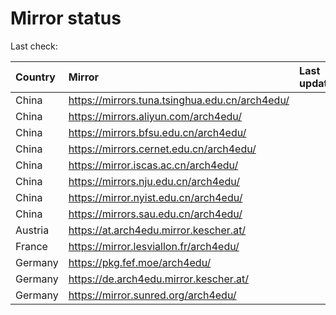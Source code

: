 <script src="./time.js"></script>
# Mirror status
Last check: <script type="text/javascript">localize(1725232773.6783905);</script>

|Country|Mirror|Last update|
|:------|:-----|:----------|
|China|https://mirrors.tuna.tsinghua.edu.cn/arch4edu/|<script type="text/javascript">localize(1725215782);</script>|
|China|https://mirrors.aliyun.com/arch4edu/|<script type="text/javascript">localize(1725215782);</script>|
|China|https://mirrors.bfsu.edu.cn/arch4edu/|<script type="text/javascript">localize(1725215782);</script>|
|China|https://mirrors.cernet.edu.cn/arch4edu/|<script type="text/javascript">localize(1725215782);</script>|
|China|https://mirror.iscas.ac.cn/arch4edu/|<script type="text/javascript">localize(1725215782);</script>|
|China|https://mirrors.nju.edu.cn/arch4edu/|<script type="text/javascript">localize(1725173162);</script>|
|China|https://mirror.nyist.edu.cn/arch4edu/|<script type="text/javascript">localize(1725173162);</script>|
|China|https://mirrors.sau.edu.cn/arch4edu/|<script type="text/javascript">localize(1725173162);</script>|
|Austria|https://at.arch4edu.mirror.kescher.at/|<script type="text/javascript">localize(1725215782);</script>|
|France|https://mirror.lesviallon.fr/arch4edu/|<script type="text/javascript">localize(1725173162);</script>|
|Germany|https://pkg.fef.moe/arch4edu/|<script type="text/javascript">localize(1725215782);</script>|
|Germany|https://de.arch4edu.mirror.kescher.at/|<script type="text/javascript">localize(1725215782);</script>|
|Germany|https://mirror.sunred.org/arch4edu/|<script type="text/javascript">localize(1725215782);</script>|

<script src="./tablefilter/tablefilter.js"></script>
<script src="./table.js"></script>